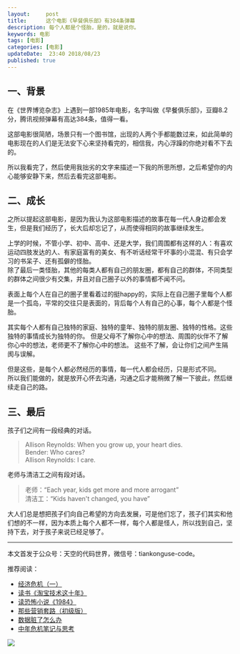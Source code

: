 ```yaml
---   
layout:     post  
title:      这个电影《早餐俱乐部》有384条弹幕  
description: 每个人都是个怪胎，是的，就是说你。      
keywords: 电影 
tags: [电影]  
categories: [电影]  
updateDate:  23:40 2018/08/23   
published: true   
---  
```




## 一、背景  

在《世界博览杂志》上遇到一部1985年电影，名字叫做《早餐俱乐部》，豆瓣8.2分，腾讯视频弹幕有高达384条，值得一看。  


这部电影很简陋，场景只有一个图书馆，出现的人两个手都能数过来，如此简单的电影现在的人们是无法安下心来坚持看完的，相信我，内心浮躁的你绝对看不下去的。  


所以我看完了，然后使用我拙劣的文字来描述一下我的所思所想，之后希望你的内心能够安静下来，然后去看完这部电影。    


## 二、成长

之所以提起这部电影，是因为我认为这部电影描述的故事在每一代人身边都会发生，但是我们经历了，长大后却忘记了，从而使得相同的故事继续发生。  


上学的时候，不管小学、初中、高中、还是大学，我们周围都有这样的人：有喜欢运动四肢发达的人、有家庭富有的美女、有不听话经常干坏事的小混混、有只会学习的书呆子、还有孤僻的怪胎。   
除了最后一类怪胎，其他的每类人都有自己的朋友圈，都有自己的群体，不同类型的群体之间很少有交集，并且对自己圈子以外的事情都不闻不问。  


表面上每个人在自己的圈子里看着过的挺happy的，实际上在自己圈子里每个人都是一个孤岛，平常的交往只是表面的，背后每个人有自己的心事，每个人都是个怪胎。  


其实每个人都有自己独特的家庭、独特的童年、独特的朋友圈、独特的性格。这些独特的事情成长为独特的你。
但是父母不了解你心中的想法、周围的伙伴不了解你心中的想法，老师更不了解你心中的想法。 
这些不了解，会让你们之间产生隔阂与误解。  


但是这些，是每个人都必然经历的事情，每一代人都会经历，只是形式不同。  
所以我们能做的，就是放开心怀去沟通，沟通之后才能稍微了解一下彼此，然后继续走自己的路。  

## 三、最后  


孩子们之间有一段经典的对话。  

> Allison Reynolds: When you grow up, your heart dies.   
> Bender: Who cares?   
> Allison Reynolds: I care.  


老师与清洁工之间有段对话。  


> 老师：“Each year, kids get more and more arrogant”  
> 清洁工：“Kids haven't changed, you have”  


大人们总是想把孩子们向自己希望的方向去发展，可是他们忘了，孩子们其实和他们想的不一样，因为本质上每个人都不一样，每个人都是怪人，所以找到自己，坚持下去，对于孩子来说已经足够了。  


---


本文首发于公众号：天空的代码世界，微信号：tiankonguse-code。  


推荐阅读：  


* [经济危机（一）](https://mp.weixin.qq.com/s/hxO7oR8cLljSClYS-yE6pw)   
* [读书《淘宝技术这十年》](https://mp.weixin.qq.com/s/IeOQGh22U_1TPrf6sYYTkQ)   
* [读恐怖小说《1984》](https://mp.weixin.qq.com/s/q7HL5o_R5cqJc0b9Ll7EMw)    
* [那些营销套路（初级版）](https://mp.weixin.qq.com/s/xdvqZo9ll6kaL66Cdx)   
* [数据脏了怎么办](https://mp.weixin.qq.com/s/Blw4yxmIsE51dzzbNcfFbg)    
* [中年危机笔记与思考](https://mp.weixin.qq.com/s/dFzDtZS0JN6hhpc1DF-e_g)     



![](https://res.tiankonguse.com/images/tiankonguse-support.png) 




